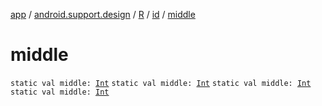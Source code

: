 [app](../../../index.md) / [android.support.design](../../index.md) / [R](../index.md) / [id](index.md) / [middle](.)

# middle

`static val middle: `[`Int`](https://kotlinlang.org/api/latest/jvm/stdlib/kotlin/-int/index.html)
`static val middle: `[`Int`](https://kotlinlang.org/api/latest/jvm/stdlib/kotlin/-int/index.html)
`static val middle: `[`Int`](https://kotlinlang.org/api/latest/jvm/stdlib/kotlin/-int/index.html)
`static val middle: `[`Int`](https://kotlinlang.org/api/latest/jvm/stdlib/kotlin/-int/index.html)